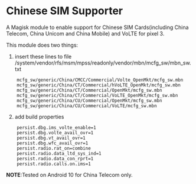 Chinese SIM Supporter
==

A Magisk module to enable support for Chinese SIM Cards(including China 
Telecom, China Unicom and China Mobile) and VoLTE for pixel 3.

This module does two things:
1. insert these lines to file
/system/vendor/rfs/msm/mpss/readonly/vendor/mbn/mcfg_sw/mbn_sw.txt 

```
    mcfg_sw/generic/China/CMCC/Commercial/Volte_OpenMkt/mcfg_sw.mbn
    mcfg_sw/generic/China/CT/Commercial/hVoLTE_OpenMkt/mcfg_sw.mbn
    mcfg_sw/generic/China/CT/Commercial/OpenMkt/mcfg_sw.mbn
    mcfg_sw/generic/China/CT/Commercial/VoLTE_OpenMkt/mcfg_sw.mbn
    mcfg_sw/generic/China/CU/Commercial/OpenMkt/mcfg_sw.mbn
    mcfg_sw/generic/China/CU/Commercial/VoLTE/mcfg_sw.mbn
```

2. add build properties

```
    persist.dbg.ims_volte_enable=1
    persist.dbg.volte_avail_ovr=1
    persist.dbg.vt_avail_ovr=1
    persist.dbg.wfc_avail_ovr=1
    persist.radio.rat_on=combine
    persist.radio.data_ltd_sys_ind=1
    persist.radio.data_con_rprt=1
    persist.radio.calls.on.ims=1
```

**NOTE**:Tested on Android 10 for China Telecom only.
